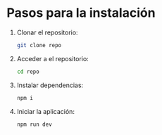 # Pasos para la instalación

1. Clonar el repositorio:

   ```bash
   git clone repo
   ```

2. Acceder a el repositorio:

   ```bash
   cd repo
   ```

3. Instalar dependencias:

   ```bash
   npm i
   ```

4. Iniciar la aplicación:

   ```bash
   npm run dev
   ```
